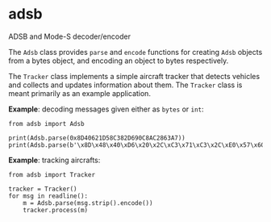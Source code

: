 # adsb
ADSB and Mode-S decoder/encoder

The `Adsb` class provides `parse` and `encode` functions for creating `Adsb` objects from a bytes object, and encoding an object to bytes respectively.

The `Tracker` class implements a simple aircraft tracker that detects vehicles and collects and updates information about them. The `Tracker` class is meant primarily as an example application.

<b>Example</b>: decoding messages given either as `bytes` or `int`:
```
from adsb import Adsb

print(Adsb.parse(0x8D40621D58C382D690C8AC2863A7))
print(Adsb.parse(b'\x8D\x48\x40\xD6\x20\x2C\xC3\x71\xC3\x2C\xE0\x57\x60\x98')
```

<b>Example</b>: tracking aircrafts:
```
from adsb import Tracker

tracker = Tracker()
for msg in readline():
    m = Adsb.parse(msg.strip().encode())
    tracker.process(m)
```

